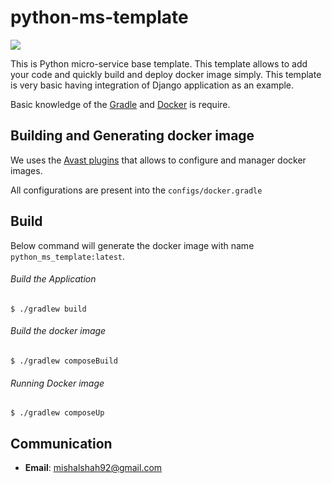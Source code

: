 # python-ms-template

![](https://github.com/mishalshah92/python-ms-template/workflows/python-ms-template-ci/badge.svg)

This is Python micro-service base template. This template allows to add your code and quickly build and deploy 
docker image simply. This template is very basic having integration of Django application as an example.

Basic knowledge of the [Gradle](https://gradle.org) and [Docker](https://www.docker.com) is 
require.

## Building and Generating docker image
We uses the [Avast plugins](https://github.com/avast/gradle-docker-compose-plugin) 
that allows to configure and manager docker images.

All configurations are present into the `configs/docker.gradle`

## Build
Below command will generate the docker image with name `python_ms_template:latest`.

###### Build the Application
~~~~
$ ./gradlew build
~~~~

###### Build the docker image
~~~~
$ ./gradlew composeBuild
~~~~

###### Running Docker image
~~~~
$ ./gradlew composeUp
~~~~

## Communication

- **Email**: mishalshah92@gmail.com
